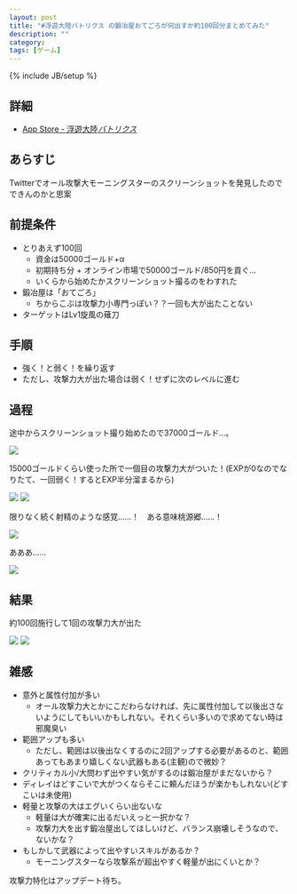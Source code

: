 ```yaml
---
layout: post
title: "#浮遊大陸バトリクス の鍛冶屋おてごろが何出すか約100回分まとめてみた"
description: ""
category: 
tags: [ゲーム]
---
```

{% include JB/setup %}

## 詳細

- <a href="http://www.google.co.jp/url?sa=t&rct=j&q=&esrc=s&source=web&cd=4&ved=0CFsQFjAD&url=http%3A%2F%2Fitunes.apple.com%2Fjp%2Fapp%2Ffu-you-da-lubatorikusu%2Fid521959688%3Fmt%3D8&ei=9NzyT-6zC8eKmQXjwsGgCQ&usg=AFQjCNGhu5K9_TwtTjZHVaVJWm4__xbBHw" class="l">App Store - 浮遊大陸<em>バトリクス</em></a>

## あらすじ

Twitterでオール攻撃大モーニングスターのスクリーンショットを発見したのでできんのかと思案

## 前提条件

- とりあえず100回
  - 資金は50000ゴールド+α
  - 初期持ち分 + オンライン市場で50000ゴールド/850円を貢ぐ…
  - いくらから始めたかスクリーンショット撮るのをわすれた
- 鍛冶屋は「おてごろ」
  - ちからこぶは攻撃力小専門っぽい？？一回も大が出たことない
- ターゲットはLv1旋風の薙刀

## 手順

- 強く！と弱く！を繰り返す
- ただし、攻撃力大が出た場合は弱く！せずに次のレベルに進む

## 過程

途中からスクリーンショット撮り始めたので37000ゴールド…。

<img src="http://mysyutar.github.com/images/2012/07/03/1.png">

15000ゴールドくらい使った所で一個目の攻撃力大がついた！(EXPが0なのでなりたて、一回弱く！するとEXP半分溜まるから)

<img src="http://mysyutar.github.com/images/2012/07/03/2.png">
<img src="http://mysyutar.github.com/images/2012/07/03/3.png">

限りなく続く射精のような感覚……！　ある意味桃源郷……！

<img src="http://mysyutar.github.com/images/2012/07/03/4.png">

あああ……

<img src="http://mysyutar.github.com/images/2012/07/03/5.png">

## 結果

約100回施行して1回の攻撃力大が出た

<img src="http://mysyutar.github.com/images/2012/07/03/table.jpg">
<img src="http://mysyutar.github.com/images/2012/07/03/graph.png">

## 雑感

- 意外と属性付加が多い
  - オール攻撃力大とかにこだわらなければ、先に属性付加して以後出さないようにしてもいいかもしれない。それくらい多いので求めてない時は邪魔臭い
- 範囲アップも多い
  - ただし、範囲は以後出なくするのに2回アップする必要があるのと、範囲あってもあまり嬉しくない武器もある(主観)ので微妙？
- クリティカル小/大問わず出やすい気がするのは鍛冶屋がまだないから？
- ディレイはどすこいで大がつくならそこに頼んだほうが楽かもしれない(どすこいは未使用)
- 軽量と攻撃の大はエグいくらい出ないな
  - 軽量は大が確実に出るだいえっと一択かな？
  - 攻撃力大を出す鍛冶屋出してほしいけど、バランス崩壊しそうなので、ないかな？
- もしかして武器によって出やすいスキルがあるか？
  - モーニングスターなら攻撃系が超出やすく軽量が出にくいとか？

攻撃力特化はアップデート待ち。
